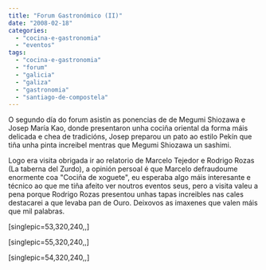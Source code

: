 ```yaml
---
title: "Forum Gastronómico (II)"
date: "2008-02-18"
categories: 
  - "cocina-e-gastronomia"
  - "eventos"
tags: 
  - "cocina-e-gastronomia"
  - "forum"
  - "galicia"
  - "galiza"
  - "gastronomia"
  - "santiago-de-compostela"
---
```


O segundo día do forum asistin as ponencias de de Megumi Shiozawa e Josep María Kao, donde presentaron unha cociña oriental da forma máis delicada e chea de tradicións, Josep preparou un pato ao estilo Pekín que tiña unha pinta increibel mentras que Megumi Shiozawa un sashimi.

Logo era visita obrigada ir ao relatorio de Marcelo Tejedor e Rodrigo Rozas (La taberna del Zurdo), a opinión persoal é que Marcelo defraudoume enormente coa "Cociña de xoguete", eu esperaba algo máis interesante e técnico ao que me tiña afeito ver noutros eventos seus, pero a visita valeu a pena porque Rodrigo Rozas presentou unhas tapas increibles nas cales destacarei a que levaba pan de Ouro. Deixovos as imaxenes que valen máis que mil palabras.

\[singlepic=53,320,240,,\]

\[singlepic=55,320,240,,\]

\[singlepic=54,320,240,,\]
